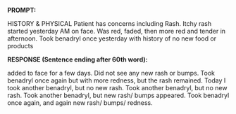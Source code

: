 **PROMPT:**

HISTORY & PHYSICAL Patient has concerns including Rash. Itchy rash started yesterday AM on face. Was red, faded, then more red and tender in afternoon. Took benadryl once yesterday with history of no new food or products

**RESPONSE (Sentence ending after 60th word):**

added to face for a few days. Did not see any new rash or bumps. Took benadryl once again but with more redness, but the rash remained. Today I took another benadryl, but no new rash. Took another benadryl, but no new rash. Took another benadryl, but new rash/ bumps appeared. Took benadryl once again, and again new rash/ bumps/ redness. 